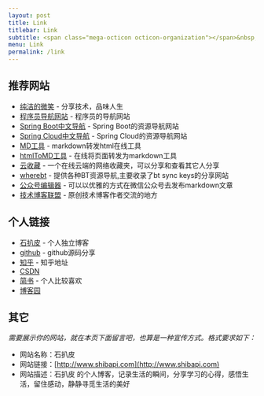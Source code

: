 ```yaml
---
layout: post
title: Link
titlebar: Link
subtitle: <span class="mega-octicon octicon-organization"></span>&nbsp;&nbsp; Resource link
menu: Link
permalink: /link
---
```



## 推荐网站

- [纯洁的微笑](http://www.ityouknow.com/) - 分享技术，品味人生
- [程序员导航网站](http://tooool.org/) - 程序员的导航网站 
- [Spring Boot中文导航](http://springboot.fun/) - Spring Boot的资源导航网站    
- [Spring Cloud中文导航](http://springcloud.fun/) - Spring Cloud的资源导航网站    
- [MD工具](http://relatos.top/md/) - markdown转发html在线工具  
- [htmlToMD工具](http://relatos.top/2md/) - 在线将页面转发为markdown工具  
- [云收藏](http://www.favorites.ren/) - 一个在线云端的网络收藏夹，可以分享和查看其它人分享
- [wherebt](http://wherebt.com/) - 提供各种BT资源导航,主要收录了bt sync keys的分享网站
- [公众号编辑器](http://md.ityouknow.com/) - 可以以优雅的方式在微信公众号去发布markdown文章
- [技术博客联盟](http://techblog.pub/) - 原创技术博客作者交流的地方


## 个人链接

- [石扒皮](https://shibapi.com/) - 个人独立博客
- [github](https://github.com/shixiuyin) -  github源码分享
- [知乎](https://www.zhihu.com/people/stone-91-87/activities) - 知乎地址
- [CSDN](https://blog.csdn.net/shibapi)  
- [简书](https://www.jianshu.com/u/66bf5a043f59) - 个人比较喜欢
- [博客园](http://www.cnblogs.com/shixiuyin) 



## 其它  

*需要展示你的网站，就在本页下面留言吧，也算是一种宣传方式。格式要求如下：*

- 网站名称：石扒皮  
- 网站链接：[http://www.shibapi.com](http://www.shibapi.com)
- 网站描述：石扒皮 的个人博客，记录生活的瞬间，分享学习的心得，感悟生活，留住感动，静静寻觅生活的美好

